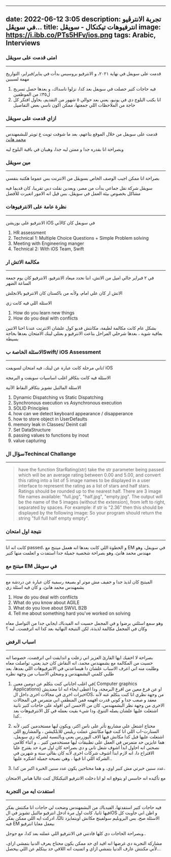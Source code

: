 
---
date: 2022-06-12 3:05
description: تجربة الانترڤيو في سويڤل...
title: انترفيوهات تيكنكال - سويڤل
image: https://i.ibb.co/PTs5HFv/ios.png
tags:  Arabic, Interviews
---

### امتى قدمت على سويڤل
---
قدمت على سويفل في نهاية ٢٠٢١، و الانترفيو بروسيس بدأت في يناير/فبراير، التواريخ مهمة لسببين

1. فيه حاجات كتير حصلت في سويفل بعد كدا، نزلوا ناسداك، و بعدها حصل تسريح ل٣٥٪ من الموظفين 
2. انا بكتب البلوج دي في يونيو، يعني بعد حوالي ٥ شهور من التقديم، بحاول افتكر كل حاجة من الملاحظات اللي جمعتها، ممكن اكون ناسي بعض التفاصيل

### ازاي قدمت على سويڤل
---
قدمت على سويفل من خلال الموقع بتاعهم، بعد ما شوفت تويت ع تويتر للبشمهندس  [محمد هانئ](https://twitter.com/muhammadhani89)

وبصراحة انا بقدره جدا و ممتن ليه جدا، وهيبان في باقية البلوج ليه

### مين سويڤل
---
بصراحة انا ممكن اجيب الوصف الخاص بسويڤل من الانترنت بس عموما هكتبه بنفسي

سويڤل شركة نقل جماعي بدأت من مصر، وبعدين نقلت دبي تقريبا، كان قديما فيه مشاكل بخصوص بيئة العمل في سويڤل، بس قيل انه الامور اتغيرت للأفضل

### نظرة عامة على الانترفيوهات
---
الانترفيو على بوزيشن iOS في سويفل كان كالآتي

1. HR assessment 
2. Technical 1: Multiple Choice Questions  + Simple Problem solving  
3. Meeting with Engineering manger
4. Technical 2: With iOS Team, Swift

### مكالمة الاتش ار
---
في ٢ فبراير جالي اميل من الاتش، اننا نحدد ميعاد الانترفيو، الانترفيو كان يوم جمعة الساعة  الضهر

الاتش ار كان علي امام، ولأنه من باكستان كان الانترفيو بالانجلش

الاسئلة اللي فيه كانت زي 

1. How do you learn new things
2. How do you deal with conflicts 

بشكل عام كانت مكالمة لطيفة، مكانتش فديو كول علشان الانترنت عندنا احنا الاتنين بعافية شوية ، بعدها شرحلي المراحل بتاعت الانترفيو و بعتلي لينك الامتحان بعدها بحاجة بسيطة

### الاسئلة الخاصة بSwift/ iOS Assessment
---
تاني مرحلة كانت عبارة عن لينك، فيه امتحان لسويفت/ iOS

الاسئلة فيه كانت بتكاڤر اغلب اساسيات سويفت و البرمجة

الاسئلة المالتبل تشويز بتكاڤر النقاط الآتية

1. Dynamic Dispatching vs Static Dispatching
2. Synchronous execution vs Asynchronous execution
3. SOLID Principles 
4. how can we detect keyboard appearance / disapperance
5. how to store object in UserDefaults
6. memory leak in Classes/ Deinit call
7. Set DataStructure
8. passing values to functions by inout 
9. value capturing

### سؤال الTechincal Challange
---
> have the function StarRating(str) take the str parameter being passed which will be an average rating between 0.00 and 5.00, and convert this rating into a list of 5 image names to be displayed in a user interface to represent the rating as a list of stars and half stars. Ratings should be rounded up to the nearest half. There are 3 image file names available: "full.jpg", "half.jpg", "empty.jpg". The output will be the name of the 5 images (without the extension), from left to right, separated by spaces. For example: if str is "2.36" then this should be displayed by the following image: So your program should return the string "full full half empty empty".


### نتيجة اول امتحان
---
كانت انه انا passed، و الخطوة اللي كانت بعدها انه هعمل ميتنج مع EM في سويفل، وهو مهندس محمد هانئ، وهو بصراحة شخصية جميلة جدا استفدت و اتعلمت منها كتير


### ميتنج مع EM في سويڤل
---
الميتنج كان لذيذ جدا و خفيف مش موتر او بصيغة رسمية
كان عبارة عن دردشة مع بشمهندس محمد هانئ، و كان فيه اسئلة زي

1. How do you deal with conflicts
2. What do you know about AGILE
3. What do you love about SWVL B2B
4. Tell me about something hard you've worked on solving

وهو سمع اسئلتي برضوا و في المجمل حسيت انه الفيدباك ايجابي جدا من التواصل معاه وكان في المجمل مكالمة لذيذة، لكن النتيجة النهائية بعد كدا انه اترفضت.. ليه ؟



### اسباب الرفض
---
بصراحة لا اخفيك ايها القارئ العزيز اني زعلت و اتدايقت اني اترفضت، خصوصا انه حسيت من المكالمة مع بشمهندس محمد، انه النقاش كان جيد يعني، تواصلت معاه وطلبت منه اني اعرف الاسباب علشان دا هيساعدني في الانترفيوهات اللي بعدها، بعد طلبي كلمني البشمهندس و وضحلي الاسباب من وجهة نظره

1. في اغلب اجاباتي كنت بتكلم عن دومين معين( Computer graphics Applications) او عن فرع معين من افرع البرمجة، ودا اعطى ايحاء انه انا معنديش خبرات اخرى في مجالات اخرى داخل الiOS، من وجهة نظري انا كنت بتكلم عنه لأنه معقد و صعب جدا و كوني قدرت افهمه فمن المنطقي اني متمرس في المجالات الاخرى
من وجهة نظر البشمهندس، كان من الاحسن اني اقوله على حاجات كتير تانية اشتغلت عليها علشان يصله التنوع، ودا شيء بقيت بعمله في كل الانترفيوهات بعد كدا..

2. محتاج اشتغل علي مشاريع تأثر على ناس اكتر، ويكون ليها مستخدمين كتير، لأنه الستارت-اب اللي انا كنت فيها مكانتش عملت ريليس للابلكيشن ، والمشاريع اللي اشتغلت عليها قبل كدا مكانش فيها الاف اليوزرس يعني
وبالنسبة لشركة زي سويفل، هما عايزين حد متمرس في العمل على تطبيقات ليها مستخدمين كتير ..
و اثناء كلامي نصحني انه احاول ابدأ اشوف شغل تاني و دي بصراحة كان اول مرة حد يقترح عليا الاقتراح دا، انه لازم ابدأ اشوف شركات اخرى لأنه كان بقالي سنة و شهرين في الشركة اللي انا فيها ، وهي نصيحة جميلة اشكره عليها..


3. عدد سنين خبرتي مش كبير اوي، و هما محتاجين يكون عدد سنين الخبرة اكبر من كدا، 

مع تأكيده انه حاسس او يتوقع انه لو انا دخلت الانترفيو التيكنكال كنت غالبا هباس الامتحان

### استفدت ايه من التجربة 
---
فيه حاجات كتير استفدتها، الفيدباك من البشمهندس وضحت لي حاجات انا مكنتش بفكر فيها 
ثانيا، كانت اول مرة ادخل انترفيو مالتبل تشويز في الiOS و اظن اني جاوبت كل الاسئلة صح، بس البروبليم سولفينج مكانش اوبتمايزد
ثالثًا، ادركت ايه اللي ممكن يفكر فيه EM بيعمل معايا انترفيو 

وبصراحة الحاجات دي كلها فادتني في الانترفيو اللي عملته بعد كدا، مع جوجل..


مشاركة التجربة دي غرضها انه افيد اي حد ممكن يكون محتاج يعرف الدنيا بتمشي ازاي، لأني مكنتش عارف الدنيا بتمشي ازاي و اتمنيت انه اللاقي حد بيتكلم عن اللي بيحصل...


